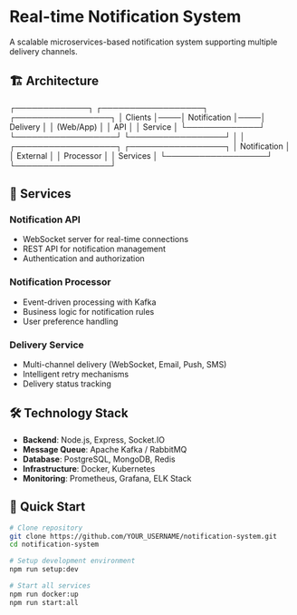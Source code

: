 # Real-time Notification System

A scalable microservices-based notification system supporting multiple delivery channels.

## 🏗️ Architecture
┌─────────────┐    ┌──────────────────┐    ┌─────────────────┐
│   Clients   │────│  Notification    │────│   Delivery      │
│   (Web/App) │    │     API          │    │   Service       │
└─────────────┘    └──────────────────┘    └─────────────────┘
│                        │
┌──────────────────┐    ┌─────────────────┐
│  Notification    │    │   External      │
│   Processor      │    │   Services      │
└──────────────────┘    └─────────────────┘

## 🚀 Services

### **Notification API**
- WebSocket server for real-time connections
- REST API for notification management
- Authentication and authorization

### **Notification Processor** 
- Event-driven processing with Kafka
- Business logic for notification rules
- User preference handling

### **Delivery Service**
- Multi-channel delivery (WebSocket, Email, Push, SMS)
- Intelligent retry mechanisms
- Delivery status tracking

## 🛠️ Technology Stack

- **Backend**: Node.js, Express, Socket.IO
- **Message Queue**: Apache Kafka / RabbitMQ
- **Database**: PostgreSQL, MongoDB, Redis
- **Infrastructure**: Docker, Kubernetes
- **Monitoring**: Prometheus, Grafana, ELK Stack

## 🚀 Quick Start

```bash
# Clone repository
git clone https://github.com/YOUR_USERNAME/notification-system.git
cd notification-system

# Setup development environment
npm run setup:dev

# Start all services
npm run docker:up
npm run start:all